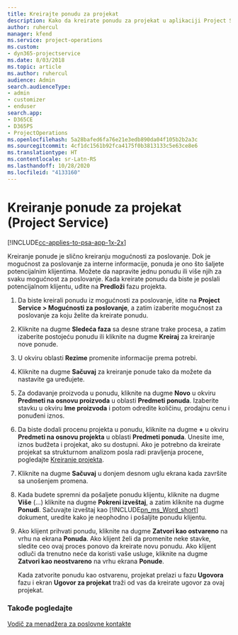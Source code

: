 ```yaml
---
title: Kreirajte ponudu za projekat
description: Kako da kreirate ponudu za projekat u aplikaciji Project Service
author: ruhercul
manager: kfend
ms.service: project-operations
ms.custom:
- dyn365-projectservice
ms.date: 8/03/2018
ms.topic: article
ms.author: ruhercul
audience: Admin
search.audienceType:
- admin
- customizer
- enduser
search.app:
- D365CE
- D365PS
- ProjectOperations
ms.openlocfilehash: 5a28bafed6fa76e21e3edb890da04f105b2b2a3c
ms.sourcegitcommit: 4cf1dc1561b92fca4175f0b3813133c5e63ce8e6
ms.translationtype: HT
ms.contentlocale: sr-Latn-RS
ms.lasthandoff: 10/28/2020
ms.locfileid: "4133160"
---
```

# <a name="create-a-project-quote-project-service"></a>Kreiranje ponude za projekat (Project Service)

[!INCLUDE[cc-applies-to-psa-app-1x-2x](../includes/cc-applies-to-psa-app-1x-2x.md)]

Kreiranje ponude je slično kreiranju mogućnosti za poslovanje. Dok je mogućnost za poslovanje za interne informacije, ponuda je ono što šaljete potencijalnim klijentima. Možete da napravite jednu ponudu ili više njih za svaku mogućnost za poslovanje. Kada kreirate ponudu da biste je poslali potencijalnom klijentu, uđite na **Predloži** fazu projekta.  
  
1. Da biste kreirali ponudu iz mogućnosti za poslovanje, idite na **Project Service > Mogućnosti za poslovanje**, a zatim izaberite mogućnost za poslovanje za koju želite da kreirate ponudu.  
  
2. Kliknite na dugme **Sledeća faza** sa desne strane trake procesa, a zatim izaberite postojeću ponudu ili kliknite na dugme **Kreiraj** za kreiranje nove ponude.  
  
3. U okviru oblasti **Rezime** promenite informacije prema potrebi.  
  
4. Kliknite na dugme **Sačuvaj** za kreiranje ponude tako da možete da nastavite ga uređujete.  
  
5. Za dodavanje proizvoda u ponudu, kliknite na dugme **Novo** u okviru **Predmeti na osnovu proizvoda** u oblasti **Predmeti ponuda**. Izaberite stavku u okviru **Ime proizvoda** i potom odredite količinu, prodajnu cenu i ponuđeni iznos.  
  
6. Da biste dodali procenu projekta u ponudu, kliknite na dugme **+** u okviru **Predmeti na osnovu projekta** u oblasti **Predmeti ponuda**. Unesite ime, iznos budžeta i projekat, ako su dostupni. Ako je potrebno da kreirate projekat sa strukturnom analizom posla radi pravljenja procene, pogledajte [Kreiranje projekta](../psa/create-project.md).  
  
7. Kliknite na dugme **Sačuvaj** u donjem desnom uglu ekrana kada završite sa unošenjem promena.  
  
8. Kada budete spremni da pošaljete ponudu klijentu, kliknite na dugme **Više** (...) kliknite na dugme **Pokreni izveštaj**, a zatim kliknite na dugme **Ponudi**. Sačuvajte izveštaj kao [!INCLUDE[pn_ms_Word_short](../includes/pn-ms-word-short.md)] dokument, uredite kako je neophodno i pošaljite ponudu klijentu.  
  
9. Ako klijent prihvati ponudu, kliknite na dugme **Zatvori kao ostvareno** na vrhu na ekrana **Ponuda**. Ako klijent želi da promenite neke stavke, sledite ceo ovaj proces ponovo da kreirate novu ponudu. Ako klijent odluči da trenutno neće da koristi vaše usluge, kliknite na dugme **Zatvori kao neostvareno** na vrhu ekrana **Ponude**.  
  
   Kada zatvorite ponudu kao ostvarenu, projekat prelazi u fazu **Ugovora** fazu i ekran **Ugovor za projekat** traži od vas da kreirate ugovor za ovaj projekat.  
  
### <a name="see-also"></a>Takođe pogledajte  
 [Vodič za menadžera za poslovne kontakte](../psa/account-manager-guide.md)
